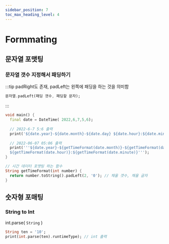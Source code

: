 ```yaml
---
sidebar_position: 7
toc_max_heading_level: 4
---
```


# Formmating

## 문자열 포맷팅
### 문자열 갯수 지정해서 패딩하기
:::tip
padRight도 존재, padLeft는 왼쪽에 패딩을 하는 것을 의미함
```dart
문자열.padLeft(패딩 갯수, 패딩할 문자);
```
:::

```dart title="예시"
void main() {
  final date = DateTime( 2022,6,7,5,6);
  
  // 2022-6-7 5:6 출력
  print('${date.year}-${date.month}-${date.day} ${date.hour}:${date.minute}');
  
  // 2022-06-07 05:06 출력
  print('''${date.year}-${getTimeFormat(date.month)}-${getTimeFormat(date.day)} 
  ${getTimeFormat(date.hour)}:${getTimeFormat(date.minute)}''');
}

// 시간 데이터 포맷팅 하는 함수 
String getTimeFormat(int number) {
  return number.toString().padLeft(2, '0'); // 채울 갯수, 채울 글자
}
```

## 숫자형 포매팅
### String to Int
int.parse( `String` )

```dart
String ten = '10';
print(int.parse(ten).runtimeType); // int 출력
```